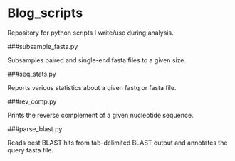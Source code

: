 Blog_scripts
============

Repository for python scripts I write/use during analysis.


###subsample_fasta.py

Subsamples paired and single-end fasta files to a given size.


###seq_stats.py

Reports various statistics about a given fastq or fasta file.


###rev_comp.py

Prints the reverse complement of a given nucleotide sequence.


###parse_blast.py

Reads best BLAST hits from tab-delimited BLAST output and annotates the query fasta file.